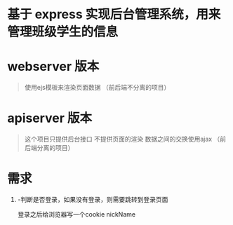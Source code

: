 # 基于 express 实现后台管理系统，用来管理班级学生的信息

# webserver 版本 

>使用ejs模板来渲染页面数据 （前后端不分离的项目）

# apiserver 版本

> 这个项目只提供后台接口 不提供页面的渲染 数据之间的交换使用ajax （前后端分离的项目）

# 需求

1. -判断是否登录，如果没有登录，则需要跳转到登录页面

    登录之后给浏览器写一个cookie nickName